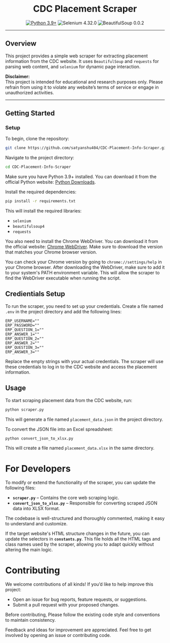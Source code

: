 <div align="center">

# CDC Placement Scraper

[![Python 3.9+](https://img.shields.io/badge/python-3.9+-blue.svg)](https://www.python.org/downloads/release/python-390/)
![Selenium 4.32.0](https://img.shields.io/badge/selenium-4.32.0-red)
![BeautifulSoup 0.0.2](https://img.shields.io/badge/beautifulsoup-0.0.2-green)

</div>

---

## Overview

This project provides a simple web scraper for extracting placement information from the CDC website. It uses `BeautifulSoup` and `requests` for parsing web content, and `selenium` for dynamic page interaction.

**Disclaimer:**  
This project is intended for educational and research purposes only. Please refrain from using it to violate any website’s terms of service or engage in unauthorized activities.

---

## Getting Started

### Setup

To begin, clone the repository:

```bash
git clone https://github.com/satyanshu404/CDC-Placement-Info-Scraper.git
```
Navigate to the project directory:
```bash
cd CDC-Placement-Info-Scraper
```

Make sure you have Python 3.9+ installed. You can download it from the official Python website: [Python Downloads](https://www.python.org/downloads/).


Install the required dependencies:
```bash
pip install -r requirements.txt
```

This will install the required libraries: 
- `selenium`
- `beautifulsoup4`
- `requests`

You also need to install the Chrome WebDriver. You can download it from the official website: [Chrome WebDriver](https://sites.google.com/chromium.org/driver/downloads). Make sure to download the version that matches your Chrome browser version.

You can check your Chrome version by going to `chrome://settings/help` in your Chrome browser.
After downloading the WebDriver, make sure to add it to your system's PATH environment variable. This will allow the scraper to find the WebDriver executable when running the script.

## Credientials Setup
To run the scraper, you need to set up your credentials. Create a file named `.env` in the project directory and add the following lines:

```env
ERP_USERNAME=""
ERP_PASSWORD=""
ERP_QUESTION_1=""
ERP_ANSWER_1=""
ERP_QUESTION_2=""
ERP_ANSWER_2=""
ERP_QUESTION_3=""
ERP_ANSWER_3=""
```
Replace the empty strings with your actual credentials. The scraper will use these credentials to log in to the CDC website and access the placement information.


## Usage
To start scraping placement data from the CDC website, run:
```bash
python scraper.py
```

This will generate a file named `placement_data.json` in the project directory.


To convert the JSON file into an Excel spreadsheet:
```bash
python convert_json_to_xlsx.py
```
This will create a file named `placement_data.xlsx` in the same directory.

# For Developers

To modify or extend the functionality of the scraper, you can update the following files:

- **`scraper.py`** – Contains the core web scraping logic.
- **`convert_json_to_xlsx.py`** – Responsible for converting scraped JSON data into XLSX format.

The codebase is well-structured and thoroughly commented, making it easy to understand and customize.

If the target website's HTML structure changes in the future, you can update the selectors in **`constants.py`**. This file holds all the HTML tags and class names used by the scraper, allowing you to adapt quickly without altering the main logic.


# Contributing

We welcome contributions of all kinds! If you’d like to help improve this project:

- Open an issue for bug reports, feature requests, or suggestions.
- Submit a pull request with your proposed changes.

Before contributing, Please follow the existing code style and conventions to maintain consistency.

Feedback and ideas for improvement are appreciated. Feel free to get involved by opening an issue or contributing code.







